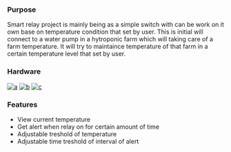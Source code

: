 ### Purpose
Smart relay project is mainly being as a simple switch with can be work on it own base on temperature condition that set by user. This is initial will connect to a water pump in a hytroponic farm which will taking care of a farm temperature. It will try to maintaince temperature of that farm in a certain temperature level that set by user.
### Hardware
[![a](a "a")](https://www.google.com/url?sa=i&url=https%3A%2F%2Fwww.elektor.com%2Fnodemcu-microcontroller-board-with-esp8266-and-lua&psig=AOvVaw2-KcInZ9cexY18YYQLjMNR&ust=1582301858987000&source=images&cd=vfe&ved=0CAIQjRxqFwoTCJijyPTD4OcCFQAAAAAdAAAAABAD "a")
[![b](b "b")](https://www.google.com/url?sa=i&url=https%3A%2F%2Fwww.aliexpress.com%2Fi%2F32997007994.html&psig=AOvVaw0qNpMsMGoX76ImohkYZdS3&ust=1582302257117000&source=images&cd=vfe&ved=0CAIQjRxqFwoTCPjHlbLF4OcCFQAAAAAdAAAAABAI "b")
[![c](c "c")](https://www.google.com/url?sa=i&url=https%3A%2F%2Felectronics.stackexchange.com%2Fquestions%2F181739%2Frelay-sla-05vdc-sl-c-is-not-working-on-arduino-uno-and-nano&psig=AOvVaw2qjzChjAwGHLYjztL4a_mH&ust=1582302297327000&source=images&cd=vfe&ved=0CAIQjRxqFwoTCMDu8cTF4OcCFQAAAAAdAAAAABAD "c")

### Features

- View current temperature
- Get alert when relay on for certain amount of time
- Adjustable treshold of temperature
- Adjustable time treshold of interval of alert